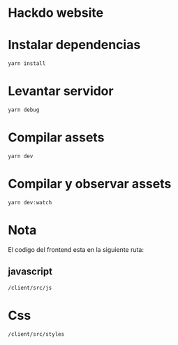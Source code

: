 # Hackdo website

# Instalar dependencias
``
 yarn install
``

# Levantar servidor
``
yarn debug
``

# Compilar assets 
``
yarn dev
``

# Compilar y observar assets
``
yarn dev:watch
``

# Nota
El codigo del frontend esta en la siguiente ruta:

## javascript
``
/client/src/js
``

# Css
``
/client/src/styles
``
